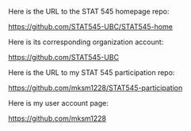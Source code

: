 Here is the URL to the STAT 545 homepage repo: 

https://github.com/STAT545-UBC/STAT545-home

Here is its corresponding organization account:

https://github.com/STAT545-UBC

Here is the URL to my STAT 545 participation repo:

https://github.com/mksm1228/STAT545-participation

Here is my user account page:

https://github.com/mksm1228
